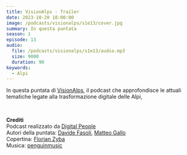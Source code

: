 ```yaml
---
title: VisionAlps - Trailer
date: 2023-10-20 18:00:00
image: /podcasts/visionalps/s1e13/cover.jpg
summary: In questa puntata
season: 1
episode: 13
audio:
  file: /podcasts/visionalps/s1e13/audio.mp3
  size: 9000
  duration: 90
keywords:
  - Alpi
---
```


In questa puntata di [VisionAlps](https://www.visionalps.com/), il podcast che approfondisce le attuali tematiche legate alla trasformazione digitale delle Alpi,

<br>

**Crediti**<br>
Podcast realizzato da [Digital People](https://w3id.org/digitalpeople)<br>
Autori della puntata: [Davide Fasoli](https://www.linkedin.com/in/davide-fasoli-2b3246179/), [Matteo Gallo](https://www.linkedin.com/in/matteo-gallo-4a5ab31a8/)<br>
Copertina: [Florian Zyba](https://www.linkedin.com/in/florian-zyba/)<br>
Musica: [penguinmusic](https://pixabay.com/users/penguinmusic-24940186/)